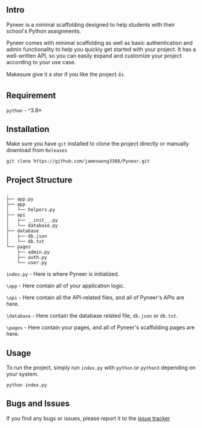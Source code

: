 ## Intro
Pyneer is a minimal scaffolding designed to help students with their school's Python assignments. 

Pyneer comes with minimal scaffolding as well as basic authentication and admin functionality to help you quickly get started with your project. It has a well-written API, so you can easily expand and customize your project according to your use case.

Makesure give it a star if you like the project 👍.

## Requirement
`python` - ^3.8*

## Installation
Make sure you have `git` installed to clone the project directly or manually download from `Releases`
```
git clone https://github.com/jameswong3388/Pyneer.git
```

## Project Structure
```
.
├── app.py
├── app
│   └── helpers.py
├── api
│   ├── __init__.py
│   └── database.py
├── database
│   ├── db.json
│   └── db.txt
└── pages
    ├── admin.py
    ├── auth.py
    └── user.py
```

`index.py` - Here is where Pyneer is initialized.

`\app` - Here contain all of your application logic.

`\api` - Here contain all the API-related files, and all of Pyneer's APIs are here.

`\database` - Here contain the database related file, `db.json` or `db.txt`.

`\pages` - Here contain your pages, and all of Pyneer's scaffolding pages are here.

## Usage
To run the project, simply run `index.py` with `python` or `python3` depending on your system.
```
python index.py
```


## Bugs and Issues
If you find any bugs or issues, please report it to the [issue tracker](https://github.com/jameswong3388/Pyneer/issues)
